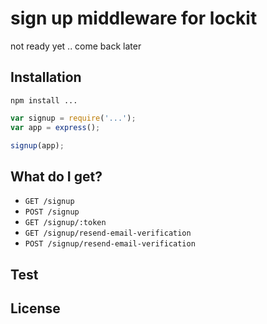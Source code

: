 # sign up middleware for lockit

not ready yet .. come back later

## Installation

`npm install ...`

```js
var signup = require('...');
var app = express();

signup(app);
```

## What do I get?

 - `GET /signup`
 - `POST /signup`
 - `GET /signup/:token`
 - `GET /signup/resend-email-verification`
 - `POST /signup/resend-email-verification`

## Test

## License